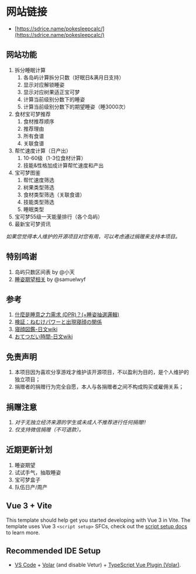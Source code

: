 # 网站链接
- [https://sdrice.name/pokesleepcalc/](https://sdrice.name/pokesleepcalc/)

## 网站功能
1. 拆分睡眠计算
	1. 各岛屿计算拆分只数（好眠日&满月日支持）
	2. 显示对应解锁睡姿
	3. 显示对应树果适正宝可梦
	4. 计算当前级别分数下的睡姿
	5. 计算当前级别分数下的期望睡姿（睡3000次）
2. 食材宝可梦推荐
	1. 食材推荐顺序
	2. 推荐理由
	3. 所有食谱
	4. 关联食谱
3. 帮忙速度计算（日产出）
	1. 10-60级（1-3位食材计算）
	2. 技能&性格加成计算帮忙速度和产出
4. 宝可梦图鉴
	1. 帮忙速度筛选
	2. 树果类型筛选
	3. 食材类型筛选（关联食谱）
	4. 技能类型筛选
	5. 睡眠类型
5. 宝可梦55级一天能量排行（各个岛屿）
6. 最新宝可梦资讯


*如果您觉得本人维护的开源项目对您有用，可以考虑通过捐赠来支持本项目。*

## 特别鸣谢
1. 岛屿只数区间表 by @小天
2. [睡姿期望相关](https://nga.178.com/read.php?tid=39443018) by @samuelwyf

## 参考
1. [什麼是睡意之力需求 (DPR)？(+睡姿抽選邏輯)](https://pks.raenonx.cc/zh/docs/view/help/sleep-styles)
2. [検証：ねむけパワーと出現寝顔の関係](https://wikiwiki.jp/poke_sleep/%E6%A4%9C%E8%A8%BC%EF%BC%9A%E3%81%AD%E3%82%80%E3%81%91%E3%83%91%E3%83%AF%E3%83%BC%E3%81%A8%E5%87%BA%E7%8F%BE%E5%AF%9D%E9%A1%94%E3%81%AE%E9%96%A2%E4%BF%82)
3. [寝顔図鑑-日文wiki](https://wikiwiki.jp/poke_sleep/%E5%AF%9D%E9%A1%94%E5%9B%B3%E9%91%91)
4. [おてつだい時間-日文wiki](https://wikiwiki.jp/poke_sleep/%E3%81%8A%E3%81%A6%E3%81%A4%E3%81%A0%E3%81%84%E6%99%82%E9%96%93?word=floor)

## 免责声明
1. 本项目因为喜欢分享游戏才维护该开源项目，不以盈利为目的，是个人维护的独立项目；
2. 捐赠者的捐赠行为完全自愿，本人与各捐赠者之间不构成购买或雇佣关系；

## 捐赠注意
1. *对于无独立经济来源的学生或未成人不推荐进行任何捐赠!!*
2. *仅支持微信捐赠（不可退款）。*

## 近期更新计划
1. 睡姿期望
2. 试试手气，抽取睡姿
3. 宝可梦盒子
4. 队伍日产/周产

## Vue 3 + Vite

This template should help get you started developing with Vue 3 in Vite. The template uses Vue 3 `<script setup>` SFCs, check out the [script setup docs](https://v3.vuejs.org/api/sfc-script-setup.html#sfc-script-setup) to learn more.

## Recommended IDE Setup

- [VS Code](https://code.visualstudio.com/) + [Volar](https://marketplace.visualstudio.com/items?itemName=Vue.volar) (and disable Vetur) + [TypeScript Vue Plugin (Volar)](https://marketplace.visualstudio.com/items?itemName=Vue.vscode-typescript-vue-plugin).
